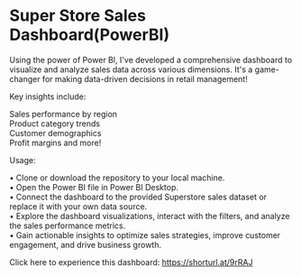 # Super Store Sales Dashboard(PowerBI)

Using the power of Power Bl, I've developed a comprehensive dashboard to visualize and analyze sales data across various dimensions. It's a game-changer for making data-driven decisions in retail management!

Key insights include:<br />

Sales performance by region<br />
Product category trends<br />
Customer demographics<br />
Profit margins and more!<br />

Usage:<br />

• Clone or download the repository to your local machine.<br />
• Open the Power BI file in Power BI Desktop.<br />
• Connect the dashboard to the provided Superstore sales dataset or replace it with your own data source.<br />
• Explore the dashboard visualizations, interact with the filters, and analyze the sales performance metrics.<br />
• Gain actionable insights to optimize sales strategies, improve customer engagement, and drive business growth.<br />

Click here to experience this dashboard: https://shorturl.at/9rRAJ
